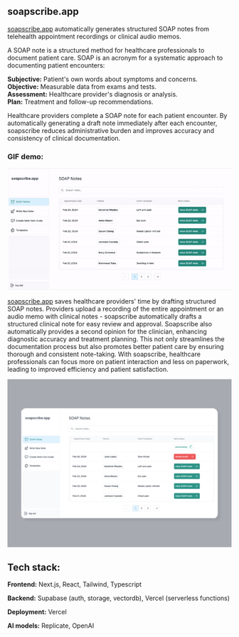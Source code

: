 ## soapscribe.app

[soapscribe.app](https://soapscribe.vercel.app/) automatically generates structured SOAP notes from telehealth appointment recordings or clinical audio memos.

A SOAP note is a structured method for healthcare professionals to document patient care. SOAP is an acronym for a systematic approach to documenting patient encounters:

**Subjective:** Patient's own words about symptoms and concerns.  
**Objective:** Measurable data from exams and tests.  
**Assessment:** Healthcare provider's diagnosis or analysis.  
**Plan:** Treatment and follow-up recommendations.

Healthcare providers complete a SOAP note for each patient encounter. By automatically generating a draft note immediately after each encounter, soapscribe reduces administrative burden and improves accuracy and consistency of clinical documentation.

### GIF demo:

![soapscribe gif illustration](public/soapscribedemo.gif)

[soapscribe.app](https://soapscribe.vercel.app/) saves healthcare providers' time by drafting structured SOAP notes. Providers upload a recording of the entire appointment or an audio memo with clinical notes - soapscribe automatically drafts a structured clinical note for easy review and approval. Soapscribe also automatically provides a second opinion for the clinician, enhancing diagnostic accuracy and treatment planning. This not only streamlines the documentation process but also promotes better patient care by ensuring thorough and consistent note-taking. With soapscribe, healthcare professionals can focus more on patient interaction and less on paperwork, leading to improved efficiency and patient satisfaction.

![soapscribe homepage image](public/soapscribescreenlightgray.webp)

## Tech stack:

**Frontend:**
Next.js, React, Tailwind, Typescript

**Backend:**
Supabase (auth, storage, vectordb), Vercel (serverless functions)

**Deployment:**
Vercel

**AI models:**
Replicate, OpenAI
